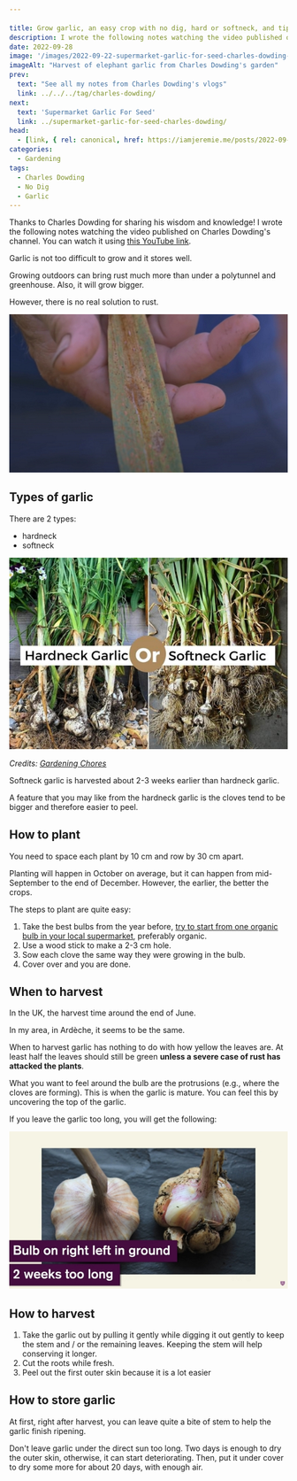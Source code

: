 ```yaml
---

title: Grow garlic, an easy crop with no dig, hard or softneck, and tips for harvest, by Charles Dowding
description: I wrote the following notes watching the video published on Charles Dowding's channel
date: 2022-09-28
image: '/images/2022-09-22-supermarket-garlic-for-seed-charles-dowding-hero.webp'
imageAlt: "Harvest of elephant garlic from Charles Dowding's garden"
prev:
  text: "See all my notes from Charles Dowding's vlogs"
  link: ../../../tag/charles-dowding/
next:
  text: 'Supermarket Garlic For Seed'
  link: ../supermarket-garlic-for-seed-charles-dowding/
head:
  - [link, { rel: canonical, href: https://iamjeremie.me/posts/2022-09-28-grow-garlic-easy-with-no-dig-tips-for-harvest-charles-dowding }]
categories:
  - Gardening
tags:
  - Charles Dowding
  - No Dig
  - Garlic
---
```


Thanks to Charles Dowding for sharing his wisdom and knowledge! I wrote the following notes watching the video published on Charles Dowding's channel. You can watch it using [this YouTube link](https://www.youtube.com/watch?v=ZgYUgc5c70Y).

Garlic is not too difficult to grow and it stores well.

Growing outdoors can bring rust much more than under a polytunnel and greenhouse. Also, it will grow bigger.

However, there is no real solution to rust.

![Sample of garlic rust on a leaf](garlic-rust-sample.jpg "Credits: Picture from Charles Dowding's vlog")

## Types of garlic

There are 2 types:

- hardneck
- softneck

![hardneck vs softneck garlics](Difference-Between-Hardneck-Garlic-And-Softneck-Garlic.jpg)

_Credits: [Gardening Chores](https://www.gardeningchores.com/hardneck-vs-softneck-garlic/)_

Softneck garlic is harvested about 2-3 weeks earlier than hardneck garlic.

A feature that you may like from the hardneck garlic is the cloves tend to be bigger and therefore easier to peel.

## How to plant

You need to space each plant by 10 cm and row by 30 cm apart.

Planting will happen in October on average, but it can happen from mid-September to the end of December. However, the earlier, the better the crops.

The steps to plant are quite easy:

1. Take the best bulbs from the year before, [try to start from one organic bulb in your local supermarket](../supermarket-garlic-for-seed-charles-dowding/index.md), preferably organic.
2. Use a wood stick to make a 2-3 cm hole.
3. Sow each clove the same way they were growing in the bulb.
4. Cover over and you are done.

## When to harvest

In the UK, the harvest time around the end of June.

In my area, in Ardèche, it seems to be the same.

When to harvest garlic has nothing to do with how yellow the leaves are. At least half the leaves should still be green **unless a severe case of rust has attacked the plants**.

What you want to feel around the bulb are the protrusions (e.g., where the cloves are forming). This is when the garlic is mature. You can feel this by uncovering the top of the garlic.

If you leave the garlic too long, you will get the following:

![Good, on the left, versus overdue garlic, on the right](good-vs-overdue-garlic.jpg "Credits: Picture from Charles Dowding's vlog")

## How to harvest

1. Take the garlic out by pulling it gently while digging it out gently to keep the stem and / or the remaining leaves. Keeping the stem will help conserving it longer.
2. Cut the roots while fresh.
3. Peel out the first outer skin because it is a lot easier

## How to store garlic

At first, right after harvest, you can leave quite a bite of stem to help the garlic finish ripening.

Don't leave garlic under the direct sun too long. Two days is enough to dry the outer skin, otherwise, it can start deteriorating. Then, put it under cover to dry some more for about 20 days, with enough air.
